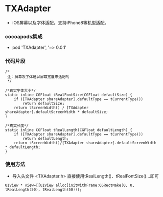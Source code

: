 # TXAdapter
* iOS屏幕以及字体适配，支持iPhone8等机型适配。

### cocoapods集成
* pod 'TXAdapter', '~> 0.0.1'
### 代码片段

```objc
/*
 注：屏幕及字体是以屏幕宽度来适配的
 */

/*真实字体大小*/
static inline CGFloat tRealFontSize(CGFloat defaultSize) {
    if ([TXAdapter shareAdapter].defaultType == tCurrentType())
        return defaultSize;
    return tScreenWidth() / [TXAdapter shareAdapter].defaultScreenWidth * defaultSize;
}

/*真实长度*/
static inline CGFloat tRealLength(CGFloat defaultLength) {
    if ([TXAdapter shareAdapter].defaultType == tCurrentType())
        return defaultLength;
    return tScreenWidth()/[TXAdapter shareAdapter].defaultScreenWidth * defaultLength;
}

```
### 使用方法
* 导入头文件 <TXAdapter.h>  直接使用tRealLength()、tRealFontSize()...即可
```objc
UIView * view=[[UIView alloc]initWithFrame:CGRectMake(0, 0, tRealLength(50), tRealLength(50))];
```
